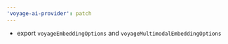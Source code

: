 ```yaml
---
'voyage-ai-provider': patch
---
```


- export `voyageEmbeddingOptions` and `voyageMultimodalEmbeddingOptions`
